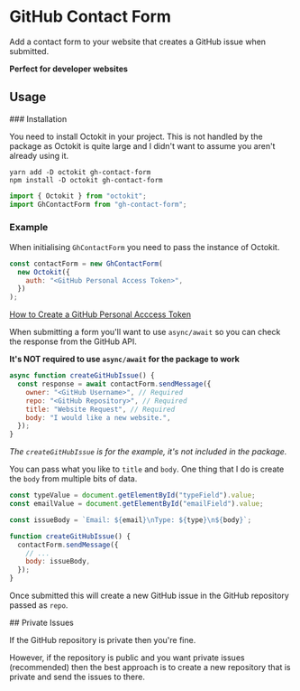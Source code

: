 # GitHub Contact Form

Add a contact form to your website that creates a GitHub issue when submitted.

**Perfect for developer websites**

## Usage

### Installation

You need to install Octokit in your project. This is not handled by the package as Octokit is quite large and I didn't want to assume you aren't already using it.

```shell
yarn add -D octokit gh-contact-form
npm install -D octokit gh-contact-form
```

```js
import { Octokit } from "octokit";
import GhContactForm from "gh-contact-form";
```

### Example

When initialising `GhContactForm` you need to pass the instance of Octokit.

```js
const contactForm = new GhContactForm(
  new Octokit({
    auth: "<GitHub Personal Access Token>",
  })
);
```

[How to Create a GitHub Personal Acccess Token](https://docs.github.com/en/authentication/keeping-your-account-and-data-secure/creating-a-personal-access-token)

When submitting a form you'll want to use `async/await` so you can check the response from the GitHub API.

**It's NOT required to use `async/await` for the package to work**

```js
async function createGitHubIssue() {
  const response = await contactForm.sendMessage({
    owner: "<GitHub Username>", // Required
    repo: "<GitHub Repository>", // Required
    title: "Website Request", // Required
    body: "I would like a new website.",
  });
}
```

_The `createGitHubIssue` is for the example, it's not included in the package._

You can pass what you like to `title` and `body`. One thing that I do is create the `body` from multiple bits of data.

```js
const typeValue = document.getElementById("typeField").value;
const emailValue = document.getElementById("emailField").value;

const issueBody = `Email: ${email}\nType: ${type}\n${body}`;

function createGitHubIssue() {
  contactForm.sendMessage({
    // ...
    body: issueBody,
  });
}
```

Once submitted this will create a new GitHub issue in the GitHub repository passed as `repo`.

## Private Issues

If the GitHub repository is private then you're fine.

However, if the repository is public and you want private issues (recommended) then the best approach is to create a new repository that is private and send the issues to there.
